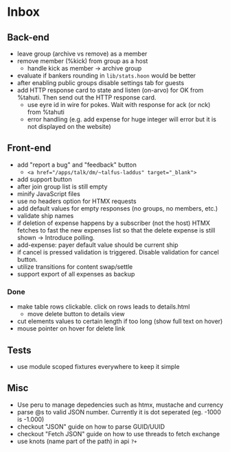 # Inbox

## Back-end

- leave group (archive vs remove) as a member
- remove member (%kick) from group as a host
    - handle kick as member -> archive group
- evaluate if bankers rounding in `lib/stats.hoon` would be better
- after enabling public groups disable settings tab for guests
- add HTTP response card to state and listen (on-arvo) for OK from %tahuti. Then send out the HTTP response card.
    - use eyre id in wire for pokes. Wait with response for ack (or nck) from %tahuti
    - error handling (e.g. add expense for huge integer will error but it is not displayed on the website)

## Front-end

- add "report a bug" and "feedback" button
    - `<a href="/apps/talk/dm/~talfus-laddus" target="_blank">`
- add support button
- after join group list is still empty
- minify JavaScript files
- use no headers option for HTMX requests
- add default values for empty responses (no groups, no members, etc.)
- validate ship names
- if deletion of expense happens by a subscriber (not the host) HTMX fetches to fast the new expenses list so that the delete expense is still shown -> Introduce polling.
- add-expense: payer default value should be current ship
- if cancel is pressed validation is triggered. Disable validation for cancel button.
- utilize transitions for content swap/settle
- support export of all expenses as backup

### Done
- make table rows clickable. click on rows leads to details.html
    - move delete button to details view
- cut elements values to certain length if too long (show full text on hover)
- mouse pointer on hover for delete link

## Tests

- use module scoped fixtures everywhere to keep it simple

## Misc

- Use peru to manage depedencies such as htmx, mustache and currency
- parse @s to valid JSON number. Currently it is dot seperated (eg. -1000 is -1.000)
- checkout "JSON" guide on how to parse GUID/UUID
- checkout "Fetch JSON" guide on how to use threads to fetch exchange
- use knots (name part of the path) in api `?+`
